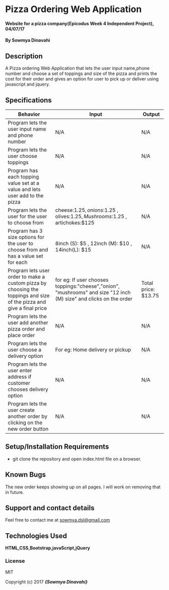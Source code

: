 # Pizza Ordering Web Application

#### Website for a pizza company(Epicodus Week 4 Independent Project), 04/07/17

#### By Sowmya Dinavahi

## Description

A Pizza ordering Web Application that lets the user input name,phone number and choose a set of toppings and size of the pizza and prints the cost for their order and gives an option for user to pick up or deliver using javascript and jquery.

## Specifications


| Behavior | Input | Output |
|----------|-------|--------|
|  Program lets the user input name and phone number        |  N/A     |   N/A     |
|  Program lets the user choose toppings        |   N/A    |     N/A  |
|  Program has each topping value set at a value and lets user add to the pizza     |  N/A     |     N/A   |
|  Program lets the user for the user to choose from      |  cheese:$1.25, onions :$1.25 , olives:$1.25 ,Mushrooms:$1.25 , artichokes:$125 | N/A    |
| Program has 3 size options for the user to choose from and has a value set for each    |  8inch (S): $5 , 12inch (M): $10 , 14inch(L): $15 |  N/A |
|  Program lets user order to make a custom pizza by choosing the toppings and size of the pizza and give a final price    |   for eg: If user chooses toppings:"cheese","onion", "mushrooms" and size "12 inch (M) size" and clicks on the order   |  Total price: $13.75    |
| Program lets the user add another pizza order and place order | N/A  | N/A  |
| Program lets the user choose a delivery option | For eg: Home delivery or pickup |    N/A |
| Program lets the user enter address if customer chooses delivery option | N/A | N/A |
| Program lets the user create another order by clicking on the new order button | N/A  | N/A |


## Setup/Installation Requirements

* git clone the repository and open index.html file on a browser.

## Known Bugs

The new order keeps showing up on all pages. I will work on removing that in future.

## Support and contact details

Feel free to contact me at sowmya.dsl@gmail.com

## Technologies Used

**HTML,CSS,Bootstrap,javaScript,jQuery**
### License

MIT

Copyright (c) 2017 **_{Sowmya Dinavahi}_**
